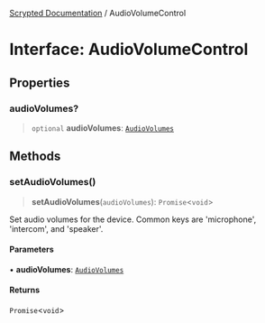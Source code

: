 [Scrypted Documentation](../globals.md) / AudioVolumeControl

# Interface: AudioVolumeControl

## Properties

### audioVolumes?

> `optional` **audioVolumes**: [`AudioVolumes`](AudioVolumes.md)

## Methods

### setAudioVolumes()

> **setAudioVolumes**(`audioVolumes`): `Promise`\<`void`\>

Set audio volumes for the device. Common keys are 'microphone', 'intercom',
and 'speaker'.

#### Parameters

• **audioVolumes**: [`AudioVolumes`](AudioVolumes.md)

#### Returns

`Promise`\<`void`\>
